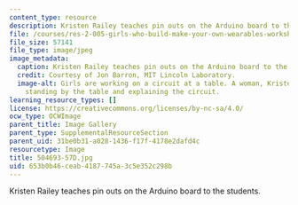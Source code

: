 ```yaml
---
content_type: resource
description: Kristen Railey teaches pin outs on the Arduino board to the students.
file: /courses/res-2-005-girls-who-build-make-your-own-wearables-workshop-spring-2015/653b0b46ceab4187745a3c5e352c298b_504693-57D.jpg
file_size: 57141
file_type: image/jpeg
image_metadata:
  caption: Kristen Railey teaches pin outs on the Arduino board to the students.
  credit: Courtesy of Jon Barron, MIT Lincoln Laboratory.
  image-alt: Girls are working on a circuit at a table. A woman, Kristen Railey, is
    standing by the table and explaining the circuit.
learning_resource_types: []
license: https://creativecommons.org/licenses/by-nc-sa/4.0/
ocw_type: OCWImage
parent_title: Image Gallery
parent_type: SupplementalResourceSection
parent_uid: 31be0b31-a028-1436-f17f-4178e2dafd4c
resourcetype: Image
title: 504693-57D.jpg
uid: 653b0b46-ceab-4187-745a-3c5e352c298b
---
```

Kristen Railey teaches pin outs on the Arduino board to the students.